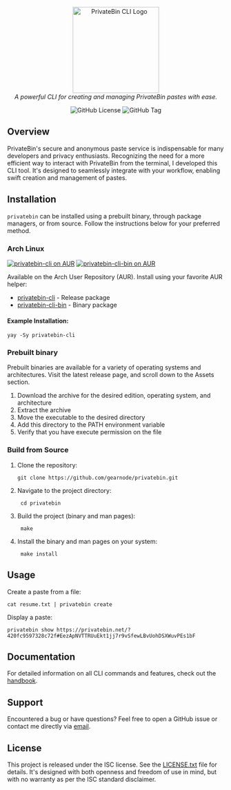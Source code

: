<p align="center">
  <img src="doc/logo.png" alt="PrivateBin CLI Logo" height="200"/>
  <br>
  <i>A powerful CLI for creating and managing PrivateBin pastes with ease.</i>
</p>

<p align="center">
  <img alt="GitHub License" src="https://img.shields.io/github/license/gearnode/privatebin">
  <img alt="GitHub Tag" src="https://img.shields.io/github/v/tag/gearnode/privatebin?label=version">
</p>

## Overview

PrivateBin's secure and anonymous paste service is indispensable for
many developers and privacy enthusiasts. Recognizing the need for a
more efficient way to interact with PrivateBin from the terminal, I
developed this CLI tool. It's designed to seamlessly integrate with
your workflow, enabling swift creation and management of pastes.

## Installation

`privatebin` can be installed using a prebuilt binary, through package
managers, or from source. Follow the instructions below for your
preferred method.

### Arch Linux

[![privatebin-cli on AUR](https://img.shields.io/aur/version/privatebin-cli?label=privatebin-cli)](https://aur.archlinux.org/packages/privatebin-cli/)
[![privatebin-cli-bin on AUR](https://img.shields.io/aur/version/privatebin-cli-bin?label=privatebin-cli-bin)](https://aur.archlinux.org/packages/privatebin-cli-bin/)

Available on the Arch User Repository (AUR). Install using your
favorite AUR helper:

- [privatebin-cli](https://aur.archlinux.org/packages/privatebin-cli/) - Release package
- [privatebin-cli-bin](https://aur.archlinux.org/packages/privatebin-cli-bin) - Binary package

#### Example Installation:

```console
yay -Sy privatebin-cli
```

### Prebuilt binary

Prebuilt binaries are available for a variety of operating systems and
architectures. Visit the latest release page, and scroll down to the
Assets section.

1. Download the archive for the desired edition, operating system, and architecture
2. Extract the archive
3. Move the executable to the desired directory
4. Add this directory to the PATH environment variable
5. Verify that you have execute permission on the file

### Build from Source

1. Clone the repository:
   
       git clone https://github.com/gearnode/privatebin.git

2. Navigate to the project directory:

        cd privatebin
 
3. Build the project (binary and man pages):

        make

4. Install the binary and man pages on your system:

        make install

## Usage

Create a paste from a file:

    cat resume.txt | privatebin create


Display a paste:

    privatebin show https://privatebin.net/?420fc9597328c72f#EezApNVTTRUuEkt1jj7r9vSfewLBvUohDSXWuvPEs1bF

## Documentation

For detailed information on all CLI commands and features, check out
the [handbook](doc/handbook.md).

## Support

Encountered a bug or have questions? Feel free to open a GitHub issue
or contact me directly via [email](mailto:bryan@frimin.fr).

## License

This project is released under the ISC license. See the
[LICENSE.txt](LICENSE.txt) file for details. It's designed with both
openness and freedom of use in mind, but with no warranty as per the
ISC standard disclaimer.




